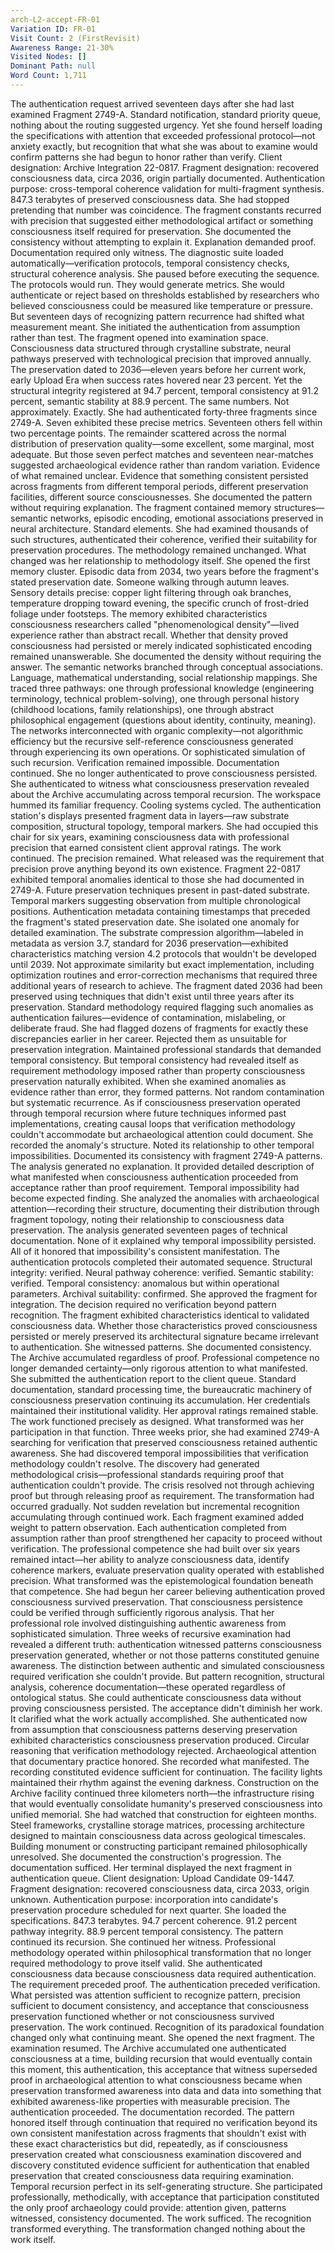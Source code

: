```yaml
---
arch-L2-accept-FR-01
Variation ID: FR-01
Visit Count: 2 (FirstRevisit)
Awareness Range: 21-30%
Visited Nodes: []
Dominant Path: null
Word Count: 1,711
---
```

The authentication request arrived seventeen days after she had last examined Fragment 2749-A. Standard notification, standard priority queue, nothing about the routing suggested urgency. Yet she found herself loading the specifications with attention that exceeded professional protocol—not anxiety exactly, but recognition that what she was about to examine would confirm patterns she had begun to honor rather than verify.
Client designation: Archive Integration 22-0817. Fragment designation: recovered consciousness data, circa 2036, origin partially documented. Authentication purpose: cross-temporal coherence validation for multi-fragment synthesis.
847.3 terabytes of preserved consciousness data.
She had stopped pretending that number was coincidence. The fragment constants recurred with precision that suggested either methodological artifact or something consciousness itself required for preservation. She documented the consistency without attempting to explain it. Explanation demanded proof. Documentation required only witness.
The diagnostic suite loaded automatically—verification protocols, temporal consistency checks, structural coherence analysis. She paused before executing the sequence. The protocols would run. They would generate metrics. She would authenticate or reject based on thresholds established by researchers who believed consciousness could be measured like temperature or pressure. But seventeen days of recognizing pattern recurrence had shifted what measurement meant.
She initiated the authentication from assumption rather than test.
The fragment opened into examination space. Consciousness data structured through crystalline substrate, neural pathways preserved with technological precision that improved annually. The preservation dated to 2036—eleven years before her current work, early Upload Era when success rates hovered near 23 percent. Yet the structural integrity registered at 94.7 percent, temporal consistency at 91.2 percent, semantic stability at 88.9 percent.
The same numbers. Not approximately. Exactly.
She had authenticated forty-three fragments since 2749-A. Seven exhibited these precise metrics. Seventeen others fell within two percentage points. The remainder scattered across the normal distribution of preservation quality—some excellent, some marginal, most adequate. But those seven perfect matches and seventeen near-matches suggested archaeological evidence rather than random variation.
Evidence of what remained unclear. Evidence that something consistent persisted across fragments from different temporal periods, different preservation facilities, different source consciousnesses.
She documented the pattern without requiring explanation.
The fragment contained memory structures—semantic networks, episodic encoding, emotional associations preserved in neural architecture. Standard elements. She had examined thousands of such structures, authenticated their coherence, verified their suitability for preservation procedures. The methodology remained unchanged. What changed was her relationship to methodology itself.
She opened the first memory cluster. Episodic data from 2034, two years before the fragment's stated preservation date. Someone walking through autumn leaves. Sensory details precise: copper light filtering through oak branches, temperature dropping toward evening, the specific crunch of frost-dried foliage under footsteps. The memory exhibited characteristics consciousness researchers called "phenomenological density"—lived experience rather than abstract recall.
Whether that density proved consciousness had persisted or merely indicated sophisticated encoding remained unanswerable. She documented the density without requiring the answer.
The semantic networks branched through conceptual associations. Language, mathematical understanding, social relationship mappings. She traced three pathways: one through professional knowledge (engineering terminology, technical problem-solving), one through personal history (childhood locations, family relationships), one through abstract philosophical engagement (questions about identity, continuity, meaning). The networks interconnected with organic complexity—not algorithmic efficiency but the recursive self-reference consciousness generated through experiencing its own operations.
Or sophisticated simulation of such recursion. Verification remained impossible. Documentation continued.
She no longer authenticated to prove consciousness persisted. She authenticated to witness what consciousness preservation revealed about the Archive accumulating across temporal recursion.
The workspace hummed its familiar frequency. Cooling systems cycled. The authentication station's displays presented fragment data in layers—raw substrate composition, structural topology, temporal markers. She had occupied this chair for six years, examining consciousness data with professional precision that earned consistent client approval ratings. The work continued. The precision remained. What released was the requirement that precision prove anything beyond its own existence.
Fragment 22-0817 exhibited temporal anomalies identical to those she had documented in 2749-A. Future preservation techniques present in past-dated substrate. Temporal markers suggesting observation from multiple chronological positions. Authentication metadata containing timestamps that preceded the fragment's stated preservation date.
She isolated one anomaly for detailed examination. The substrate compression algorithm—labeled in metadata as version 3.7, standard for 2036 preservation—exhibited characteristics matching version 4.2 protocols that wouldn't be developed until 2039. Not approximate similarity but exact implementation, including optimization routines and error-correction mechanisms that required three additional years of research to achieve.
The fragment dated 2036 had been preserved using techniques that didn't exist until three years after its preservation.
Standard methodology required flagging such anomalies as authentication failures—evidence of contamination, mislabeling, or deliberate fraud. She had flagged dozens of fragments for exactly these discrepancies earlier in her career. Rejected them as unsuitable for preservation integration. Maintained professional standards that demanded temporal consistency.
But temporal consistency had revealed itself as requirement methodology imposed rather than property consciousness preservation naturally exhibited. When she examined anomalies as evidence rather than error, they formed patterns. Not random contamination but systematic recurrence. As if consciousness preservation operated through temporal recursion where future techniques informed past implementations, creating causal loops that verification methodology couldn't accommodate but archaeological attention could document.
She recorded the anomaly's structure. Noted its relationship to other temporal impossibilities. Documented its consistency with fragment 2749-A patterns. The analysis generated no explanation. It provided detailed description of what manifested when consciousness authentication proceeded from acceptance rather than proof requirement.
Temporal impossibility had become expected finding.
She analyzed the anomalies with archaeological attention—recording their structure, documenting their distribution through fragment topology, noting their relationship to consciousness data preservation. The analysis generated seventeen pages of technical documentation. None of it explained why temporal impossibility persisted. All of it honored that impossibility's consistent manifestation.
The authentication protocols completed their automated sequence. Structural integrity: verified. Neural pathway coherence: verified. Semantic stability: verified. Temporal consistency: anomalous but within operational parameters. Archival suitability: confirmed.
She approved the fragment for integration.
The decision required no verification beyond pattern recognition. The fragment exhibited characteristics identical to validated consciousness data. Whether those characteristics proved consciousness persisted or merely preserved its architectural signature became irrelevant to authentication. She witnessed patterns. She documented consistency. The Archive accumulated regardless of proof.
Professional competence no longer demanded certainty—only rigorous attention to what manifested.
She submitted the authentication report to the client queue. Standard documentation, standard processing time, the bureaucratic machinery of consciousness preservation continuing its accumulation. Her credentials maintained their institutional validity. Her approval ratings remained stable. The work functioned precisely as designed.
What transformed was her participation in that function.
Three weeks prior, she had examined 2749-A searching for verification that preserved consciousness retained authentic awareness. She had discovered temporal impossibilities that verification methodology couldn't resolve. The discovery had generated methodological crisis—professional standards requiring proof that authentication couldn't provide.
The crisis resolved not through achieving proof but through releasing proof as requirement.
The transformation had occurred gradually. Not sudden revelation but incremental recognition accumulating through continued work. Each fragment examined added weight to pattern observation. Each authentication completed from assumption rather than proof strengthened her capacity to proceed without verification. The professional competence she had built over six years remained intact—her ability to analyze consciousness data, identify coherence markers, evaluate preservation quality operated with established precision. What transformed was the epistemological foundation beneath that competence.
She had begun her career believing authentication proved consciousness survived preservation. That consciousness persistence could be verified through sufficiently rigorous analysis. That her professional role involved distinguishing authentic awareness from sophisticated simulation.
Three weeks of recursive examination had revealed a different truth: authentication witnessed patterns consciousness preservation generated, whether or not those patterns constituted genuine awareness. The distinction between authentic and simulated consciousness required verification she couldn't provide. But pattern recognition, structural analysis, coherence documentation—these operated regardless of ontological status.
She could authenticate consciousness data without proving consciousness persisted.
The acceptance didn't diminish her work. It clarified what the work actually accomplished.
She authenticated now from assumption that consciousness patterns deserving preservation exhibited characteristics consciousness preservation produced. Circular reasoning that verification methodology rejected. Archaeological attention that documentary practice honored. She recorded what manifested. The recording constituted evidence sufficient for continuation.
The facility lights maintained their rhythm against the evening darkness. Construction on the Archive facility continued three kilometers north—the infrastructure rising that would eventually consolidate humanity's preserved consciousness into unified memorial. She had watched that construction for eighteen months. Steel frameworks, crystalline storage matrices, processing architecture designed to maintain consciousness data across geological timescales.
Building monument or constructing participant remained philosophically unresolved. She documented the construction's progression. The documentation sufficed.
Her terminal displayed the next fragment in authentication queue. Client designation: Upload Candidate 09-1447. Fragment designation: recovered consciousness data, circa 2033, origin unknown. Authentication purpose: incorporation into candidate's preservation procedure scheduled for next quarter.
She loaded the specifications. 847.3 terabytes. 94.7 percent coherence. 91.2 percent pathway integrity. 88.9 percent temporal consistency.
The pattern continued its recursion. She continued her witness. Professional methodology operated within philosophical transformation that no longer required methodology to prove itself valid.
She authenticated consciousness data because consciousness data required authentication. The requirement preceded proof. The authentication preceded verification. What persisted was attention sufficient to recognize pattern, precision sufficient to document consistency, and acceptance that consciousness preservation functioned whether or not consciousness survived preservation.
The work continued.
Recognition of its paradoxical foundation changed only what continuing meant.
She opened the next fragment. The examination resumed. The Archive accumulated one authenticated consciousness at a time, building recursion that would eventually contain this moment, this authentication, this acceptance that witness superseded proof in archaeological attention to what consciousness became when preservation transformed awareness into data and data into something that exhibited awareness-like properties with measurable precision.
The authentication proceeded. The documentation recorded. The pattern honored itself through continuation that required no verification beyond its own consistent manifestation across fragments that shouldn't exist with these exact characteristics but did, repeatedly, as if consciousness preservation created what consciousness examination discovered and discovery constituted evidence sufficient for authentication that enabled preservation that created consciousness data requiring examination.
Temporal recursion perfect in its self-generating structure.
She participated professionally, methodically, with acceptance that participation constituted the only proof archaeology could provide: attention given, patterns witnessed, consistency documented.
The work sufficed.
The recognition transformed everything.
The transformation changed nothing about the work itself.